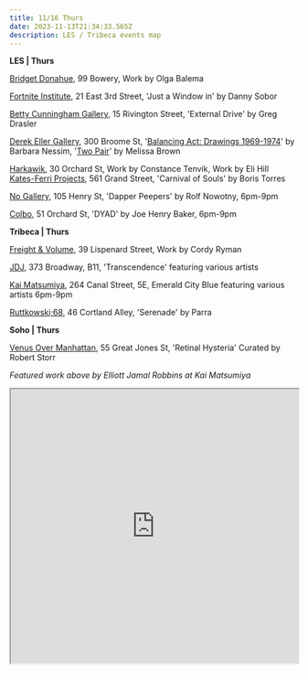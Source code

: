 ```yaml
---
title: 11/16 Thurs
date: 2023-11-13T21:34:33.565Z
description: LES / Tribeca events map
---
```

**L﻿ES | Thurs**

[Bridget Donahue](https://www.bridgetdonahue.nyc/exhibitions/olga-balema-/), 99 Bowery, Work by Olga Balema

[Fortnite Institute](https://fortnight.institute/exhibitions/80-danny-sobor-just-a-window.-in/), 21 East 3rd Street, 'Just a Window in' by Danny Sobor

[Betty Cunningham Gallery](http://www.bettycuninghamgallery.com/exhibitions/external-drive), 15 Rivington Street, 'External Drive' by Greg Drasler

[Derek Eller Gallery](https://www.derekeller.com/), 300 Broome St, '[Balancing Act: Drawings 1969-1974](https://www.derekeller.com/exhibitions/barbara-nessim)' by Barbara Nessim, '[Two Pair](https://www.derekeller.com/exhibitions/project-room-melissa-brown)' by Melissa Brown

[Harkawik](https://www.harkawik.com/), 30 Orchard St, Work by Constance Tenvik, Work by Eli Hill\
[Kates-Ferri Projects](https://www.katesferriprojects.com/work/035-carnival-of-souls-boris-torres), 561 Grand Street, 'Carnival of Souls' by Boris Torres

[No Gallery](https://www.nononogallery.com/exhibitions/rolf-nowotny-dapper-peepers/), 105 Henry St, 'Dapper Peepers' by Rolf Nowotny, 6pm-9pm

[C﻿olbo](https://www.instagram.com/colbo.nyc), 51 Orchard St, '﻿DYAD' by Joe Henry Baker, 6pm-9pm

**T﻿ribeca | Thurs**

[Freight & Volume](http://www.freightandvolume.com/exhibitions/cordy-ryman2), 39 Lispenard Street, Work by Cordy Ryman

[JDJ](https://jdj.world/), 373 Broadway, B11, 'Transcendence' featuring various artists

[Kai Matsumiya](http://kaimatsumiya.com/current-2), 264 Canal Street, 5E, Emerald City Blue featuring various artists 6pm-9pm

[Ruttkowski;68](https://www.ruttkowski68.com/exhibition/serenade/), 46 Cortland Alley, 'Serenade' by Parra

**S﻿oho | Thurs**

[Venus Over Manhattan](https://viewingroom.venusovermanhattan.com/viewing-room/retinal-hysteria-curated-by-robert-storr), 55 Great Jones St, 'Retinal Hysteria' Curated by Robert Storr

*F﻿eatured work above by Elliott Jamal Robbins at Kai Matsumiya*

<iframe src="https://www.google.com/maps/d/u/1/embed?mid=1lWGlo_GL3IrYPcMwc-vaR_1dCvF9aJY&ehbc=2E312F" width="100%" height="480"></iframe>